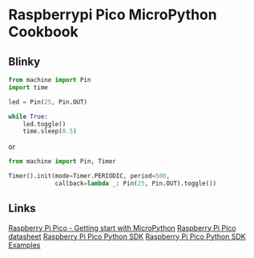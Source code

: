 # Raspberrypi Pico MicroPython Cookbook

## Blinky

```python
from machine import Pin
import time

led = Pin(25, Pin.OUT)

while True:
    led.toggle()
    time.sleep(0.5)

```

or

```python
from machine import Pin, Timer

Timer().init(mode=Timer.PERIODIC, period=500,
             callback=lambda _: Pin(25, Pin.OUT).toggle())
```

## Links

[Raspberry Pi Pico - Getting start with MicroPython](https://www.raspberrypi.org/documentation/pico/getting-started/#getting-started-with-micropython)
[Raspberry Pi Pico datasheet](https://datasheets.raspberrypi.org/pico/pico-datasheet.pdf)
[Raspberry Pi Pico Python SDK](https://datasheets.raspberrypi.org/pico/raspberry-pi-pico-python-sdk.pdf)
[Raspberry Pi Pico Python SDK Examples](https://github.com/raspberrypi/pico-micropython-examples)
